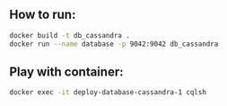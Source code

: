## How to run:

```bash
docker build -t db_cassandra .
docker run --name database -p 9042:9042 db_cassandra
```

## Play with container:

```bash
docker exec -it deploy-database-cassandra-1 cqlsh
```
